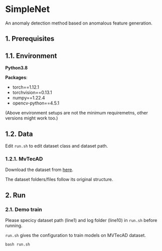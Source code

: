 # SimpleNet

An anomaly detection method based on anomalous feature generation.

## 1. Prerequisites

## 1.1. Environment 

**Python3.8**

**Packages**:
- torch==1.12.1
- torchvision==0.13.1
- numpy==1.22.4
- opencv-python==4.5.1

(Above environment setups are not the minimum requiremetns, other versions might work too.)


## 1.2. Data

Edit `run.sh` to edit dataset class and dataset path.

### 1.2.1. MvTecAD

Download the dataset from [here](https://www.mvtec.com/company/research/datasets/mvtec-ad/).

The dataset folders/files follow its original structure.

## 2. Run

### 2.1. Demo train

Please specicy dataset path (line1) and log folder (line10) in `run.sh` before running.

`run.sh` gives the configuration to train models on MVTecAD dataset.
```
bash run.sh
```